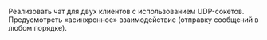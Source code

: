 Реализовать чат для двух клиентов с использованием UDP-сокетов.
Предусмотреть «асинхронное» взаимодействие (отправку сообщений в
любом порядке).